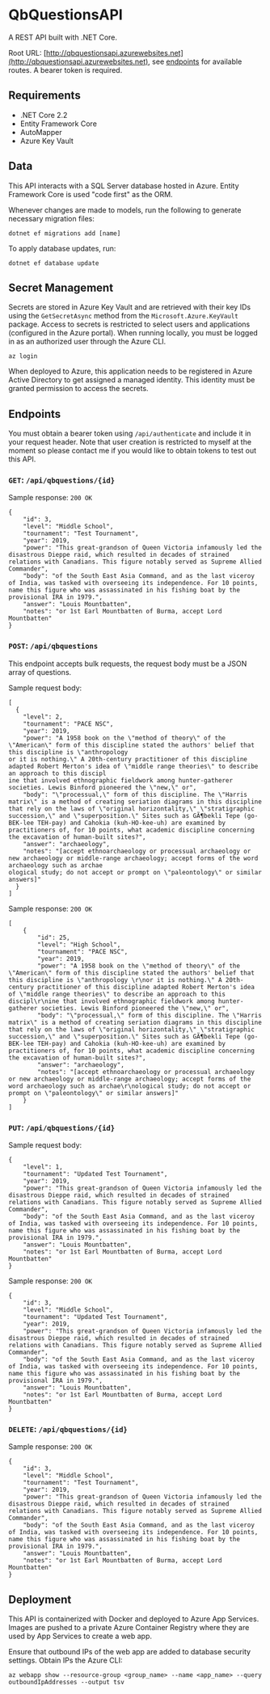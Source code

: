 # QbQuestionsAPI

A REST API built with .NET Core.

Root URL: [http://qbquestionsapi.azurewebsites.net](http://qbquestionsapi.azurewebsites.net), see [endpoints](#endpoints) for available routes. A bearer token is required.

## Requirements

* .NET Core 2.2
* Entity Framework Core
* AutoMapper
* Azure Key Vault

## Data

This API interacts with a SQL Server database hosted in Azure. Entity Framework Core is used "code first" as the ORM.

Whenever changes are made to models, run the following to generate necessary migration files:
```
dotnet ef migrations add [name]
```

To apply database updates, run:
```
dotnet ef database update
```

## Secret Management

Secrets are stored in Azure Key Vault and are retrieved with their key IDs using the `GetSecretAsync` method from the `Microsoft.Azure.KeyVault` package. Access to secrets is restricted to select users and applications (configured in the Azure portal). When running locally, you must be logged in as an authorized user through the Azure CLI.
```
az login
```
When deployed to Azure, this application needs to be registered in Azure Active Directory to get assigned a managed identity. This identity must be granted permission to access the secrets.

## Endpoints

You must obtain a bearer token using `/api/authenticate` and include it in your request header. Note that user creation is restricted to myself at the moment so please contact me if you would like to obtain tokens to test out this API.

### `GET`: `/api/qbquestions/{id}`
Sample response: `200 OK`
```
{
    "id": 3,
    "level": "Middle School",
    "tournament": "Test Tournament",
    "year": 2019,
    "power": "This great-grandson of Queen Victoria infamously led the disastrous Dieppe raid, which resulted in decades of strained relations with Canadians. This figure notably served as Supreme Allied Commander",
    "body": "of the South East Asia Command, and as the last viceroy of India, was tasked with overseeing its independence. For 10 points, name this figure who was assassinated in his fishing boat by the provisional IRA in 1979.",
    "answer": "Louis Mountbatten",
    "notes": "or 1st Earl Mountbatten of Burma, accept Lord Mountbatten"
}
```

### `POST`: `/api/qbquestions`
This endpoint accepts bulk requests, the request body must be a JSON array of questions.

Sample request body:
```
[
  {
    "level": 2,
    "tournament": "PACE NSC",
    "year": 2019,
    "power": "A 1958 book on the \"method of theory\" of the \"American\" form of this discipline stated the authors' belief that this discipline is \"anthropology 
or it is nothing.\" A 20th-century practitioner of this discipline adapted Robert Merton's idea of \"middle range theories\" to describe an approach to this discipl
ine that involved ethnographic fieldwork among hunter-gatherer societies. Lewis Binford pioneered the \"new,\" or",
    "body": "\"processual,\" form of this discipline. The \"Harris matrix\" is a method of creating seriation diagrams in this discipline that rely on the laws of \"original horizontality,\" \"stratigraphic succession,\" and \"superposition.\" Sites such as GÃ¶bekli Tepe (go-BEK-lee TEH-pay) and Cahokia (kuh-HO-kee-uh) are examined by practitioners of, for 10 points, what academic discipline concerning the excavation of human-built sites?",
    "answer": "archaeology",
    "notes": "[accept ethnoarchaeology or processual archaeology or new archaeology or middle-range archaeology; accept forms of the word archaeology such as archae
ological study; do not accept or prompt on \"paleontology\" or similar answers]"
  }
]
```

Sample response: `200 OK`
```
[
    {
        "id": 25,
        "level": "High School",
        "tournament": "PACE NSC",
        "year": 2019,
        "power": "A 1958 book on the \"method of theory\" of the \"American\" form of this discipline stated the authors' belief that this discipline is \"anthropology \r\nor it is nothing.\" A 20th-century practitioner of this discipline adapted Robert Merton's idea of \"middle range theories\" to describe an approach to this discipl\r\nine that involved ethnographic fieldwork among hunter-gatherer societies. Lewis Binford pioneered the \"new,\" or",
        "body": "\"processual,\" form of this discipline. The \"Harris matrix\" is a method of creating seriation diagrams in this discipline that rely on the laws of \"original horizontality,\" \"stratigraphic succession,\" and \"superposition.\" Sites such as GÃ¶bekli Tepe (go-BEK-lee TEH-pay) and Cahokia (kuh-HO-kee-uh) are examined by practitioners of, for 10 points, what academic discipline concerning the excavation of human-built sites?",
        "answer": "archaeology",
        "notes": "[accept ethnoarchaeology or processual archaeology or new archaeology or middle-range archaeology; accept forms of the word archaeology such as archae\r\nological study; do not accept or prompt on \"paleontology\" or similar answers]"
    }
]
```

### `PUT`: `/api/qbquestions/{id}`
Sample request body:
```
{
    "level": 1,
    "tournament": "Updated Test Tournament",
    "year": 2019,
    "power": "This great-grandson of Queen Victoria infamously led the disastrous Dieppe raid, which resulted in decades of strained relations with Canadians. This figure notably served as Supreme Allied Commander",
    "body": "of the South East Asia Command, and as the last viceroy of India, was tasked with overseeing its independence. For 10 points, name this figure who was assassinated in his fishing boat by the provisional IRA in 1979.",
    "answer": "Louis Mountbatten",
    "notes": "or 1st Earl Mountbatten of Burma, accept Lord Mountbatten"
}
```

Sample response: `200 OK`
```
{
    "id": 3,
    "level": "Middle School",
    "tournament": "Updated Test Tournament",
    "year": 2019,
    "power": "This great-grandson of Queen Victoria infamously led the disastrous Dieppe raid, which resulted in decades of strained relations with Canadians. This figure notably served as Supreme Allied Commander",
    "body": "of the South East Asia Command, and as the last viceroy of India, was tasked with overseeing its independence. For 10 points, name this figure who was assassinated in his fishing boat by the provisional IRA in 1979.",
    "answer": "Louis Mountbatten",
    "notes": "or 1st Earl Mountbatten of Burma, accept Lord Mountbatten"
}
```

### `DELETE`: `/api/qbquestions/{id}`
Sample response: `200 OK`
```
{
    "id": 3,
    "level": "Middle School",
    "tournament": "Test Tournament",
    "year": 2019,
    "power": "This great-grandson of Queen Victoria infamously led the disastrous Dieppe raid, which resulted in decades of strained relations with Canadians. This figure notably served as Supreme Allied Commander",
    "body": "of the South East Asia Command, and as the last viceroy of India, was tasked with overseeing its independence. For 10 points, name this figure who was assassinated in his fishing boat by the provisional IRA in 1979.",
    "answer": "Louis Mountbatten",
    "notes": "or 1st Earl Mountbatten of Burma, accept Lord Mountbatten"
}
```

## Deployment

This API is containerized with Docker and deployed to Azure App Services. Images are pushed to a private Azure Container Registry where they are used by App Services to create a web app.

Ensure that outbound IPs of the web app are added to database security settings. Obtain IPs the Azure CLI:
```
az webapp show --resource-group <group_name> --name <app_name> --query outboundIpAddresses --output tsv
```